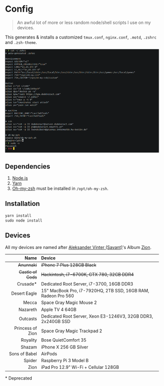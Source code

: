 # Config

> An awful lot of more or less random node/shell scripts I use on my devices.

This generates & installs a customized `tmux.conf`, `nginx.conf`, `.motd`, `.zshrc` and `.zsh-theme`.

![screenshot](/screenshot.png)

## Dependencies

1. [Node.js](https://nodejs.org)
2. [Yarn](https://yarnpkg.com)
3. [Oh-my-zsh](https://ohmyz.sh) must be installed in `/opt/oh-my-zsh`.

## Installation

```shell
yarn install
sudo node install
```

## Devices

All my devices are named after [Aleksander Vinter (Savant)](https://en.wikipedia.org/wiki/Savant_(musician))'s Album [Zion](https://savantofficial.bandcamp.com/album/zion).

|               Name | Device                                                        |
|-------------------:|:--------------------------------------------------------------|
|       ~~Anunnaki~~ | ~~iPhone 7 Plus 128GB Black~~                                 |
| ~~Castle of Gods~~ | ~~Hackintosh, i7-6700K, GTX 780, 32GB DDR4~~                  |
|          Crusade\* | Dedicated Root Server, i7-3700, 16GB DDR3                     |
|       Desert Eagle | 15" MacBook Pro, i7-7920HQ, 2TB SSD, 16GB RAM, Radeon Pro 560 |
|              Mecca | Space Gray Magic Mouse 2                                      |
|           Nazareth | Apple TV 4 64GB                                               |
|           Outcasts | Dedicated Root Server, Xeon E3-1246V3, 32GB DDR3, 2x240GB SSD |
|   Princess of Zion | Space Gray Magic Trackpad 2                                   |
|           Royality | Bose QuietComfort 35                                          |
|             Shazam | iPhone X 256 GB Silver                                        |
|      Sons of Babel | AirPods                                                       |
|             Spider | Raspberry Pi 3 Model B                                        |
|               Zion | iPad Pro 12.9" Wi-Fi + Cellular 128GB                         |

\* Deprecated
